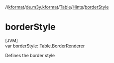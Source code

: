 //[kformat](../../../../index.md)/[de.m3y.kformat](../../index.md)/[Table](../index.md)/[Hints](index.md)/[borderStyle](border-style.md)

# borderStyle

[JVM]\
var [borderStyle](border-style.md): [Table.BorderRenderer](../-border-renderer/index.md)

Defines the border style
